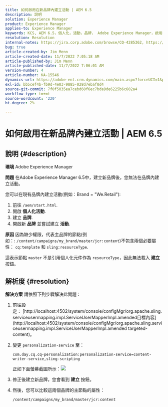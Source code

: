 ```yaml
---
title: 如何啟用在新品牌內建立活動 | AEM 6.5
description: 說明
solution: Experience Manager
product: Experience Manager
applies-to: Experience Manager
keywords: KCS, AEM 6.5，個人化，活動，品牌， Adobe Experience Manager，啟用，建立，建立
resolution: Resolution
internal-notes: https://jira.corp.adobe.com/browse/CQ-4285362, https://jira.corp.adobe.com/browse/CQ-4278366, https://daycare.day.com/content/home/ubs_cq/ubs_ch/fit_internet/214314.html#post0006
bug: true
article-created-by: Jim Menn
article-created-date: 11/7/2022 7:05:18 AM
article-published-by: Jim Menn
article-published-date: 11/7/2022 7:06:01 AM
version-number: 4
article-number: KA-15546
dynamics-url: https://adobe-ent.crm.dynamics.com/main.aspx?forceUCI=1&pagetype=entityrecord&etn=knowledgearticle&id=ea81b688-6a5e-ed11-9561-6045bd0065f9
exl-id: bb5cef4b-fb9d-4e03-9885-028d7ebaf0d4
source-git-commit: 7f0f5035ea7cebd60f6ec7bda9de6225b6c602a4
workflow-type: tm+mt
source-wordcount: '220'
ht-degree: 2%

---
```


# 如何啟用在新品牌內建立活動 | AEM 6.5

## 說明 {#description}


<b>環境</b>
Adobe Experience Manager

<b>問題</b>
在Adobe Experience Manager 6.5中，建立新品牌後，您無法在品牌內建立活動。

您可以在現有品牌內建立活動(例如：Brand = &quot;We.Retail&quot;):

1. 前往 `/aem/start.html`.
2. 開啟 <b>個人化</b><b>活動</b>.
3. 建立 <b>品牌</b>.
4. 開啟新 <b>品牌</b> 並嘗試建立 <b>活動</b>.


<b>原因</b>
因為缺少權限，代表主品牌的節點(例如：: `/content/campaigns/my_brand/master/jcr:content`)不包含兩個必要屬性： `cq:template` 和 `sling:resourceType`.

這表示節點 `master` 不是引用個人化元件作為 `resourceType`，因此無法載入 <b>建立</b> 按鈕。








## 解析度 {#resolution}


<b>解決方案</b>
請依照下列步驟解決此問題：

1. 前往設定： [http://localhost:4502/system/console/configMgr/org.apache.sling.serviceusermapping.impl.ServiceUserMapperImpl.amended目標內容](http://localhost:4502/system/console/configMgr/org.apache.sling.serviceusermapping.impl.ServiceUserMapperImpl.amended targeted-content)。
2. 變更 `personalization-service` 至：

   `com.day.cq.cq-personalization:personalization-service=content-writer-service,sling-scripting`

   正如下面螢幕截圖所示：![](https://adobe.sharepoint.com/sites/D365EntAttachments/knowledgearticle/How%20to%20enable%20creating%20Activities%20inside%20a%20new%20Brand%20-%20Personalization%20-%20AEM%206-5_19685F9AF794EA11A811000D3A303484/Activity_Brand_Create.jpg)
3. 修正後建立新品牌，您會看到 <b>建立</b> 按鈕。
4. 然後，您可以比較這兩個品牌的主節點的屬性：


   ```
   /content/campaigns/my_brand/master/jcr:content
   ```
